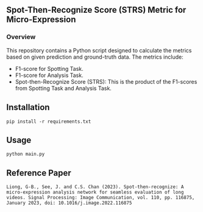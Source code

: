 ## Spot-Then-Recognize Score (STRS) Metric for Micro-Expression

### Overview
This repository contains a Python script designed to calculate the metrics based on given prediction and ground-truth data. The metrics include:
- F1-score for Spotting Task.
- F1-score for Analysis Task.
- Spot-then-Recognize Score (STRS): This is the product of the F1-scores from Spotting Task and Analysis Task.

## Installation
``` pip install -r requirements.txt ```

## Usage
``` python main.py ```

## Reference Paper
```
Liong, G-B., See, J. and C.S. Chan (2023). Spot-then-recognize: A micro-expression analysis network for seamless evaluation of long videos. Signal Processing: Image Communication, vol. 110, pp. 116875, January 2023, doi: 10.1016/j.image.2022.116875
```